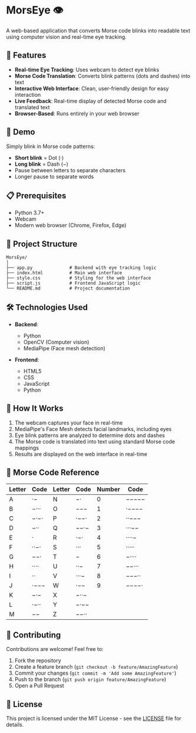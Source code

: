 # MorsEye 👁️

A web-based application that converts Morse code blinks into readable text using computer vision and real-time eye tracking.

## 🌟 Features

- **Real-time Eye Tracking**: Uses webcam to detect eye blinks
- **Morse Code Translation**: Converts blink patterns (dots and dashes) into text
- **Interactive Web Interface**: Clean, user-friendly design for easy interaction
- **Live Feedback**: Real-time display of detected Morse code and translated text
- **Browser-Based**: Runs entirely in your web browser

## 🚀 Demo

Simply blink in Morse code patterns:
- **Short blink** = Dot (·)
- **Long blink** = Dash (−)
- Pause between letters to separate characters
- Longer pause to separate words

## 📋 Prerequisites

- Python 3.7+
- Webcam
- Modern web browser (Chrome, Firefox, Edge)

## 📁 Project Structure

```
MorsEye/
│
├── app.py              # Backend with eye tracking logic
├── index.html          # Main web interface
├── style.css           # Styling for the web interface
├── script.js           # Frontend JavaScript logic
└── README.md           # Project documentation
```

## 🛠️ Technologies Used

- **Backend**: 
  - Python
  - OpenCV (Computer vision)
  - MediaPipe (Face mesh detection)
  
- **Frontend**:
  - HTML5
  - CSS
  - JavaScript
  - Python

## 📖 How It Works

1. The webcam captures your face in real-time
2. MediaPipe's Face Mesh detects facial landmarks, including eyes
3. Eye blink patterns are analyzed to determine dots and dashes
4. The Morse code is translated into text using standard Morse code mappings
5. Results are displayed on the web interface in real-time

## 🎯 Morse Code Reference

| Letter | Code | Letter | Code | Number | Code |
|--------|------|--------|------|--------|------|
| A | ·− | N | −· | 0 | −−−−− |
| B | −··· | O | −−− | 1 | ·−−−− |
| C | −·−· | P | ·−−· | 2 | ··−−− |
| D | −·· | Q | −−·− | 3 | ···−− |
| E | · | R | ·−· | 4 | ····− |
| F | ··−· | S | ··· | 5 | ····· |
| G | −−· | T | − | 6 | −···· |
| H | ···· | U | ··− | 7 | −−··· |
| I | ·· | V | ···− | 8 | −−−·· |
| J | ·−−− | W | ·−− | 9 | −−−−· |
| K | −·− | X | −··− | | |
| L | ·−·· | Y | −·−− | | |
| M | −− | Z | −−·· | | |

## 🤝 Contributing

Contributions are welcome! Feel free to:
1. Fork the repository
2. Create a feature branch (`git checkout -b feature/AmazingFeature`)
3. Commit your changes (`git commit -m 'Add some AmazingFeature'`)
4. Push to the branch (`git push origin feature/AmazingFeature`)
5. Open a Pull Request

## 📝 License

This project is licensed under the MIT License - see the [LICENSE](LICENSE) file for details.